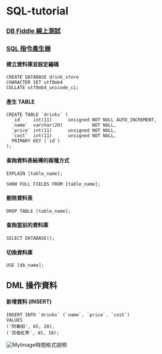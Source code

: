 # SQL-tutorial

<h3><a href="https://www.db-fiddle.com/" target="_blank"> DB Fiddle 線上測試 </a></h3>
<h3><a href="https://wtools.io/generate-sql-create-table#google_vignette" target="_blank"> SQL 指令產生器 </a></h3>


<h4> 建立資料庫並設定編碼 </h4>

```
CREATE DATABASE drink_store
CHARACTER SET utf8mb4
COLLATE utf8mb4_unicode_ci;
```




<h4> 產生 TABLE </h4>

```
CREATE TABLE `drinks` (
  `id`    int(11)      unsigned NOT NULL AUTO_INCREMENT,
  `name`  varchar(20)           NOT NULL,
  `price` int(11)      unsigned NOT NULL,
  `cost`  int(11)      unsigned NOT NULL,
  PRIMARY KEY (`id`)
);
```

<h4> 查詢資料表結構的兩種方式 </h4>

```
EXPLAIN [table_name];
```

```
SHOW FULL FIELDS FROM [table_name];
```

<h4> 刪除資料表 </h4>

```
DROP TABLE [table_name];
```

<h4> 查詢當前的資料庫 </h4>

```
SELECT DATABASE();
```

<h4> 切換資料庫 </h4>

```
USE [db_name];
```

<h2> DML 操作資料 </h2>



<h4> 新增資料 (INSERT) </h4>

```
INSERT INTO `drinks` (`name`, `price`, `cost`)
VALUES
('阿華田', 65, 20),
('百香紅茶', 45, 10);
```

<p><img src="https://example.com/my-image.pngLinks to an external site.](https://github.com/syh053/SQL-tutorial/blob/main/photo/%E6%99%82%E9%96%93%E6%A0%BC%E5%BC%8F.jpg" alt="MyImage" />時間格式說明</p>



